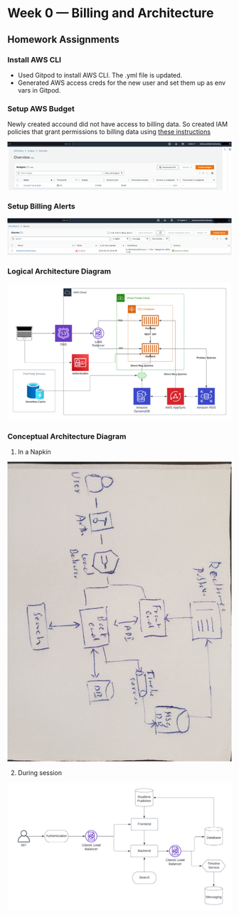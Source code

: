 # Week 0 — Billing and Architecture

## Homework Assignments

### Install AWS CLI

- Used Gitpod to install AWS CLI. The .yml file is updated.
- Generated AWS access creds for the new user and set them up as env vars in Gitpod.

### Setup AWS Budget
Newly created accound did not have access to billing data. So created IAM policies that grant permissions to billing data using [these instructions](https://docs.aws.amazon.com/IAM/latest/UserGuide/tutorial_billing.html?icmpid=docs_iam_console#tutorial-billing-step2)

![Setup Budget](./assets/week0-set-aws-budget.png)

### Setup Billing Alerts

![Billing Alert](./assets/week0-cloudwatch-billing-alarms.png)

### Logical Architecture Diagram
![Logical Architecture Diagram](./assets/week0-Cruddur-Logical-Diagram.png)

### Conceptual Architecture Diagram

1. In a Napkin

![Logical Architecture Diagram](./assets/week0-Cruddur-Conceptual-diagram-Napkin.jpg)

2. During session

![Conceptual Architecture Diagram](./assets/week0-Curredur-Conceptual-Diagram.png)


